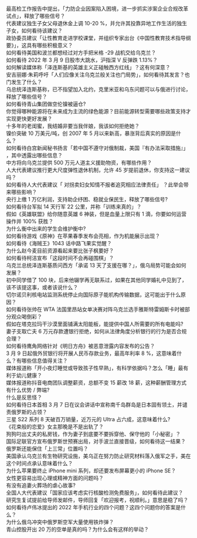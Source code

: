 最高检工作报告中提出，「力防企业因案陷入困境，进一步抓实涉案企业合规改革试点」，释放了哪些信号？  
代表建议独生子女父母退休金上调 10-20 %，并允许其投靠异地工作生活的独生子女，如何看待该建议？  
政协委员建议「让性教育走进学校课堂，并组织专家出台《中国性教育技术指导纲要》」，这具有哪些积极意义？  
如何看待美国和波兰都想经过对方手把米格 -29 战机交给乌克兰？  
如何看待 2022 年 3 月 9 日股市大跳水，沪指深 V 反弹跌 1.13%？  
如何解读媒体称「泽连斯基的英雄主义正碰触西方红线」？这有何深意？  
安吉丽娜·朱莉呼吁「人们应像关注乌克兰般关注也门局势」，如何看待其发言？也门发生了什么？  
乌总统泽连斯基称，已不指望加入北约，克里米亚和乌东问题可以与俄进行讨论，释放了哪些信号？  
如何看待青山集团做空伦镍被逼仓?  
你觉得哪种能源将在未来成为主流的绿色能源？目前能源转型需要哪些政策支持才实现更快更好发展？  
十多年的老闺蜜，我结婚非要当我伴娘，我该如何拒绝她？  
镍价突破 10 万美元/吨，创 2007 年 5 月以来新高，暴涨背后真实的原因是什么？  
如何看待白宫新闻秘书扬言「若中国不遵守对俄制裁，美国『有办法采取措施』」 ，其中透露出哪些信息？  
中方将向乌克兰提供 500 万元人道主义援助物资，有哪些作用？  
人大代表建议推行更大尺度弹性退休机制，允许 45 岁提前退休，你支持这一建议吗？  
如何看待人大代表建议「 对拐卖妇女知情不报者追究相应法律责任」 ？此举会带来哪些影响？  
央行上缴 1 万亿利润，支持助企纾困、稳就业保民生，释放了哪些信号?  
如何看待台军拟 14 天行军 22 公里，并称「训练来真的」？  
假如《英雄联盟》给你随意英雄 6 神装，但是血量上限只有 1 滴，你要如何运营操作并 100% 获胜？  
为什么衡中出来的学生会维护衡中?  
如何看待游戏《原神》在苹果春季发布会亮相，作为机能展示出现？  
如何看待《海贼王》1043 话中路飞果实觉醒？  
为什么赵今麦目前资源看起来要比张子枫要好？  
如何看待柯洁宣布「这段时间不会再碰围棋」？  
乌克兰总统泽连斯基质问西方「承诺 13 天了支援在哪？」，俄乌局势可能会如何发展？  
初中同学借了 100 块，后来他辍学再无联系过，如果在其他同学婚礼中见到了，该不该提这事，或者该说什么？  
切尔诺贝利核电站监测系统停止向国际原子能机构传输数据，这可能出于什么原因？  
如何看待张帅在 WTA 法国里昂站女单决赛对阵乌克兰选手雅斯特雷姆斯卡时被部分观众喝倒彩？  
假如在塔克拉玛干沙漠里面铺满太阳能板，能提供中国人所需要的所有电能吗?  
妻子支取亡夫 6 万元存款遭银行拒绝，如何从法律角度分析银行的行为是否合规合理？  
如何看待鹰角网络针对《明日方舟》被恶意泄露内容发布的公告？  
3 月 9 日起俄外贸银行将开展人民币存款业务，最高年利率 8 %，这意味着什么？有哪些信息值得关注？  
媒体报道称「开小夜灯睡觉或导致孩子性早熟」，有科学依据吗？怎么「睡」最有利于幼儿健康？  
媒体报道称抖音电商团队调整薪资，总额不变 15 薪改 18 薪，这种薪酬管理方式有什么优势 / 弊端?  
什么是反思怪？  
如何看待日本首相 3 月 7 日在议会讲话中宣称南千岛群岛是日本固有领土，并谴责俄罗斯的占领？  
三星 S22 系列 8 天破百万销量，近万元的 UItra 占六成，这意味着什么?  
《花束般的恋爱》女主那晚是不是出轨了？  
狗狗叼出丈夫的私房钱，作为妻子到底要不要拆穿他、保守他的「小秘密」？  
国际足联官方宣布俄罗斯世预赛出局，对手波兰直接晋级，如何看待这一结果？  
俄罗斯还能保住「上三常」位置吗？  
美国承认乌克兰有生物研究设施，美乌正在努力防止研究材料落入俄军之手，美在这个时间点承认意味着什么？  
为什么苹果要终止 iPhone mini 系列，却还要发布屏幕更小的 iPhone SE？  
女性更容易出现心理或精神方面的问题吗？  
有没有追妻火葬场的虐心故事?  
全国人大代表建议「国家应该考虑实行核酸检测免费服务」，如何看待此建议？  
研究生复试提前给导师发邮件，导师回复「欢迎报考，祝顺利。」意思是稳了吗？  
如何看待卢伟冰提出的 2022 年手机行业的四个问题？这四个问题你的答案是什么？  
为什么俄乌冲突中俄罗斯空军大量使用铁炸弹？  
青山控股开出 20 万的空单是真的吗？为什么会有这样的举动？  
